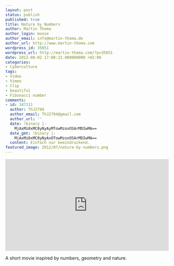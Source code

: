 ```yaml
---
layout: post
status: publish
published: true
title: Nature by Numbers
author: Martin Thoma
author_login: moose
author_email: info@martin-thoma.de
author_url: http://www.martin-thoma.com
wordpress_id: 35651
wordpress_url: http://martin-thoma.com/?p=35651
date: 2012-08-02 17:00:22.000000000 +02:00
categories:
- Cyberculture
tags:
- Video
- Vimeo
- Clip
- beautiful
- Fibonacci number
comments:
- id: 347111
  author: ThJ2704
  author_email: ThJ2704@gmail.com
  author_url: ''
  date: !binary |-
    MjAxMi0xMC0yNyAyMTowMzoxOSArMDIwMA==
  date_gmt: !binary |-
    MjAxMi0xMC0yNyAxOTowMzoxOSArMDIwMA==
  content: Einfach nur beeindruckend.
featured_image: 2012/07/nature-by-numbers.png
---
```

<iframe src="http://player.vimeo.com/video/9953368" width="512" height="288" frameborder="0" webkitAllowFullScreen mozallowfullscreen allowFullScreen></iframe>

A short movie inspired by numbers, geometry and nature.
